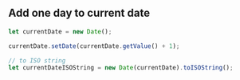## Add one day to current date

```javascript
let currentDate = new Date();

currentDate.setDate(currentDate.getValue() + 1);

// to ISO string
let currentDateISOString = new Date(currentDate).toISOString();
```
